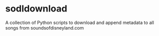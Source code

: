 # sodldownload
A collection of Python scripts to download and append metadata to all songs from soundsofdisneyland.com

